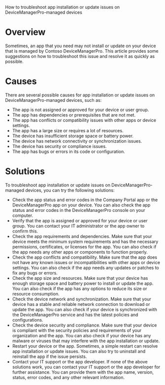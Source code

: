 How to troubleshoot app installation or update issues on DeviceManagerPro-managed devices

# Overview

Sometimes, an app that you need may not install or update on your device that is managed by Contoso DeviceManagerPro. This article provides some suggestions on how to troubleshoot this issue and resolve it as quickly as possible.

# Causes

There are several possible causes for app installation or update issues on DeviceManagerPro-managed devices, such as:

-   The app is not assigned or approved for your device or user group.
-   The app has dependencies or prerequisites that are not met.
-   The app has conflicts or compatibility issues with other apps or device settings.
-   The app has a large size or requires a lot of resources.
-   The device has insufficient storage space or battery power.
-   The device has network connectivity or synchronization issues.
-   The device has security or compliance issues.
-   The app has bugs or errors in its code or configuration.

# Solutions

To troubleshoot app installation or update issues on DeviceManagerPro-managed devices, you can try the following solutions:

-   Check the app status and error codes in the Company Portal app or the DeviceManagerPro app on your device. You can also check the app status and error codes in the DeviceManagerPro console on your computer.
-   Verify that the app is assigned or approved for your device or user group. You can contact your IT administrator or the app owner to confirm this.
-   Check the app requirements and dependencies. Make sure that your device meets the minimum system requirements and has the necessary permissions, certificates, or licenses for the app. You can also check if the app needs any other apps or components to function properly.
-   Check the app conflicts and compatibility. Make sure that the app does not have any known issues or incompatibilities with other apps or device settings. You can also check if the app needs any updates or patches to fix any bugs or errors.
-   Check the app size and resources. Make sure that your device has enough storage space and battery power to install or update the app. You can also check if the app has any options to reduce its size or resource consumption.
-   Check the device network and synchronization. Make sure that your device has a stable and reliable network connection to download or update the app. You can also check if your device is synchronized with the DeviceManagerPro service and has the latest policies and configurations.
-   Check the device security and compliance. Make sure that your device is compliant with the security policies and requirements of your organization and the app. You can also check if your device has any malware or viruses that may interfere with the app installation or update.
-   Restart your device or the app. Sometimes, a simple restart can resolve app installation or update issues. You can also try to uninstall and reinstall the app if the issue persists.
-   Contact your IT support or the app developer. If none of the above solutions work, you can contact your IT support or the app developer for further assistance. You can provide them with the app name, version, status, error codes, and any other relevant information.
